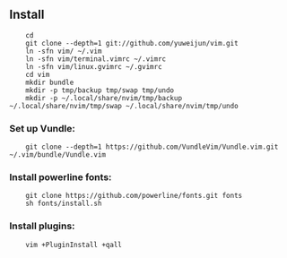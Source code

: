 ## Install

```
    cd
    git clone --depth=1 git://github.com/yuweijun/vim.git
    ln -sfn vim/ ~/.vim
    ln -sfn vim/terminal.vimrc ~/.vimrc
    ln -sfn vim/linux.gvimrc ~/.gvimrc
    cd vim
    mkdir bundle
    mkdir -p tmp/backup tmp/swap tmp/undo
    mkdir -p ~/.local/share/nvim/tmp/backup ~/.local/share/nvim/tmp/swap ~/.local/share/nvim/tmp/undo
```

### Set up Vundle:

```
    git clone --depth=1 https://github.com/VundleVim/Vundle.vim.git ~/.vim/bundle/Vundle.vim
```

### Install powerline fonts:

```
    git clone https://github.com/powerline/fonts.git fonts
    sh fonts/install.sh
```

### Install plugins:

```
    vim +PluginInstall +qall
```

